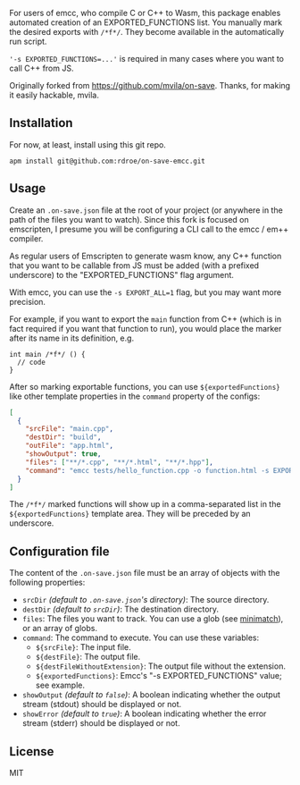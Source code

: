 For users of emcc, who compile C or C++ to Wasm, this package enables automated creation of an EXPORTED_FUNCTIONS list. You manually mark the desired exports with `/*f*/`. They become available in the automatically run script.

`'-s EXPORTED_FUNCTIONS=...'` is required in many cases where you want to call C++ from JS.  

Originally forked from https://github.com/mvila/on-save.
Thanks, for making it easily hackable, mvila.

## Installation
For now, at least, install using this git repo.
```
apm install git@github.com:rdroe/on-save-emcc.git
```

## Usage

Create an `.on-save.json` file at the root of your project (or anywhere in the path of the files you want to watch). Since this fork is focused on emscripten, I presume you will be configuring a CLI call to the emcc / em++ compiler.

As regular users of Emscripten to generate wasm know, any C++ function that you want to be callable from JS must be added (with a prefixed underscore) to the "EXPORTED_FUNCTIONS" flag argument.

With emcc, you can use the `-s EXPORT_ALL=1` flag, but you may want more precision.

For example, if you want to export the `main` function from C++ (which is in fact required if you want that function to run), you would place the marker after its name in its definition, e.g.

```
int main /*f*/ () {
  // code
}
```

After so marking exportable functions, you can use `${exportedFunctions}` like other template properties in the `command` property of the configs:

```json
[
  {
    "srcFile": "main.cpp",
    "destDir": "build",
    "outFile": "app.html",
    "showOutput": true,
    "files": ["**/*.cpp", "**/*.html", "**/*.hpp"],
    "command": "emcc tests/hello_function.cpp -o function.html -s EXPORTED_FUNCTIONS='[${exportedFunctions}]'"
  }
]
```

The `/*f*/` marked functions will show up in a comma-separated list in the `${exportedFunctions}` template area. They will be preceded by an underscore.

## Configuration file

The content of the `.on-save.json` file must be an array of objects with the following properties:

* `srcDir` _(default to `.on-save.json`'s directory)_: The source directory.
* `destDir` _(default to `srcDir`)_: The destination directory.
* `files`: The files you want to track. You can use a glob (see [minimatch](https://github.com/isaacs/minimatch)), or an array of globs.
* `command`: The command to execute. You can use these variables:
  * `${srcFile}`: The input file.
  * `${destFile}`: The output file.
  * `${destFileWithoutExtension}`: The output file without the extension.
  * `${exportedFunctions}`: Emcc's "-s EXPORTED_FUNCTIONS" value; see example.
* `showOutput` _(default to `false`)_: A boolean indicating whether the output stream (stdout) should be displayed or not.
* `showError` _(default to `true`)_: A boolean indicating whether the error stream (stderr) should be displayed or not.

## License

MIT

